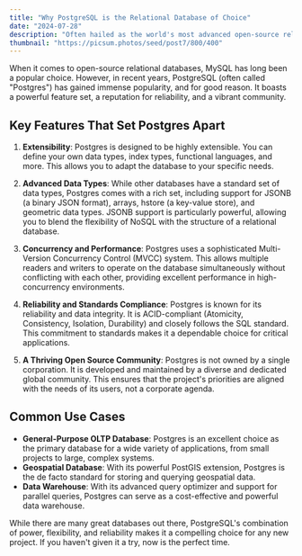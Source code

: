 ```yaml
---
title: "Why PostgreSQL is the Relational Database of Choice"
date: "2024-07-28"
description: "Often hailed as the world's most advanced open-source relational database, PostgreSQL offers powerful features and a commitment to standards compliance. Let's explore why it's a top choice for developers."
thumbnail: "https://picsum.photos/seed/post7/800/400"
---
```


When it comes to open-source relational databases, MySQL has long been a popular choice. However, in recent years, PostgreSQL (often called "Postgres") has gained immense popularity, and for good reason. It boasts a powerful feature set, a reputation for reliability, and a vibrant community.

## Key Features That Set Postgres Apart

1.  **Extensibility**: Postgres is designed to be highly extensible. You can define your own data types, index types, functional languages, and more. This allows you to adapt the database to your specific needs.

2.  **Advanced Data Types**: While other databases have a standard set of data types, Postgres comes with a rich set, including support for JSONB (a binary JSON format), arrays, hstore (a key-value store), and geometric data types. JSONB support is particularly powerful, allowing you to blend the flexibility of NoSQL with the structure of a relational database.

3.  **Concurrency and Performance**: Postgres uses a sophisticated Multi-Version Concurrency Control (MVCC) system. This allows multiple readers and writers to operate on the database simultaneously without conflicting with each other, providing excellent performance in high-concurrency environments.

4.  **Reliability and Standards Compliance**: Postgres is known for its reliability and data integrity. It is ACID-compliant (Atomicity, Consistency, Isolation, Durability) and closely follows the SQL standard. This commitment to standards makes it a dependable choice for critical applications.

5.  **A Thriving Open Source Community**: Postgres is not owned by a single corporation. It is developed and maintained by a diverse and dedicated global community. This ensures that the project's priorities are aligned with the needs of its users, not a corporate agenda.

## Common Use Cases

*   **General-Purpose OLTP Database**: Postgres is an excellent choice as the primary database for a wide variety of applications, from small projects to large, complex systems.
*   **Geospatial Database**: With its powerful PostGIS extension, Postgres is the de facto standard for storing and querying geospatial data.
*   **Data Warehouse**: With its advanced query optimizer and support for parallel queries, Postgres can serve as a cost-effective and powerful data warehouse.

While there are many great databases out there, PostgreSQL's combination of power, flexibility, and reliability makes it a compelling choice for any new project. If you haven't given it a try, now is the perfect time.
